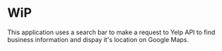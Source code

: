 # WiP
This application uses a search bar to make a request to Yelp API to find business information and dispay it's location on Google Maps.

